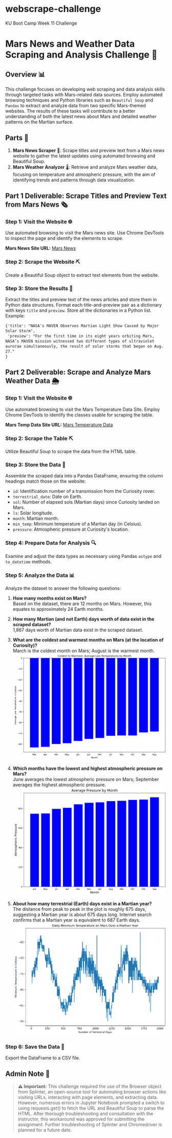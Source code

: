 # webscrape-challenge
KU Boot Camp Week 11 Challenge

# Mars News and Weather Data Scraping and Analysis Challenge 🌌

## Overview 📊

This challenge focuses on developing web scraping and data analysis skills through targeted tasks with Mars-related data sources. Employ automated browsing techniques and Python libraries such as `Beautiful Soup` and `Pandas` to extract and analyze data from two specific Mars-themed websites. The results of these tasks will contribute to a better understanding of both the latest news about Mars and detailed weather patterns on the Martian surface.

## Parts 📝

1. **Mars News Scraper** 📰: Scrape titles and preview text from a Mars news website to gather the latest updates using automated browsing and Beautiful Soup.
2. **Mars Weather Analyzer** 🌡️: Retrieve and analyze Mars weather data, focusing on temperature and atmospheric pressure, with the aim of identifying trends and patterns through data visualization.

## Part 1 Deliverable: Scrape Titles and Preview Text from Mars News 🗞️

### Step 1: Visit the Website 🌐
Use automated browsing to visit the Mars news site. Use Chrome DevTools to inspect the page and identify the elements to scrape.

**Mars News Site URL:** [Mars News](https://static.bc-edx.com/data/web/mars_news/index.html)

### Step 2: Scrape the Website ⛏️
Create a Beautiful Soup object to extract text elements from the website.

### Step 3: Store the Results 💾
Extract the titles and preview text of the news articles and store them in Python data structures. Format each title-and-preview pair as a dictionary with keys `title` and `preview`. Store all the dictionaries in a Python list. Example:

```
{'title': "NASA's MAVEN Observes Martian Light Show Caused by Major Solar Storm",
 'preview': "For the first time in its eight years orbiting Mars, NASA’s MAVEN mission witnessed two different types of ultraviolet aurorae simultaneously, the result of solar storms that began on Aug. 27."
}
```
## Part 2 Deliverable: Scrape and Analyze Mars Weather Data 🌦️

### Step 1: Visit the Website 🌐
Use automated browsing to visit the Mars Temperature Data Site. Employ Chrome DevTools to identify the classes usable for scraping the table.

**Mars Temp Data Site URL:** [Mars Temperature Data](https://static.bc-edx.com/data/web/mars_facts/temperature.html)

### Step 2: Scrape the Table ⛏️
Utilize Beautiful Soup to scrape the data from the HTML table.

### Step 3: Store the Data 💾
Assemble the scraped data into a Pandas DataFrame, ensuring the column headings match those on the website:
- `id`: Identification number of a transmission from the Curiosity rover.
- `terrestrial_date`: Date on Earth.
- `sol`: Number of elapsed sols (Martian days) since Curiosity landed on Mars.
- `ls`: Solar longitude.
- `month`: Martian month.
- `min_temp`: Minimum temperature of a Martian day (in Celsius).
- `pressure`: Atmospheric pressure at Curiosity's location.

### Step 4: Prepare Data for Analysis 🔍
Examine and adjust the data types as necessary using Pandas `astype` and `to_datetime` methods.

### Step 5: Analyze the Data 📊

Analyze the dataset to answer the following questions:

1. **How many months exist on Mars?**  
   Based on the dataset, there are 12 months on Mars. However, this equates to approximately 24 Earth months.

2. **How many Martian (and not Earth) days worth of data exist in the scraped dataset?**  
   1,867 days worth of Martian data exist in the scraped dataset.

3. **What are the coldest and warmest months on Mars (at the location of Curiosity)?**  
   March is the coldest month on Mars; August is the warmest month.  
   ![Coldest to Warmest: Average Low Temperatures by Month](Plots/coldest_to_warmest_temp_by_month.png)

4. **Which months have the lowest and highest atmospheric pressure on Mars?**  
   June averages the lowest atmospheric pressure on Mars; September averages the highest atmospheric pressure.  
   ![Average Pressure by Month](Plots/average_pressure_by_month.png)

5. **About how many terrestrial (Earth) days exist in a Martian year?**  
   The distance from peak to peak in the plot is roughly 675 days, suggesting a Martian year is about 675 days long. Internet search confirms that a Martian year is equivalent to 687 Earth days.  
   ![Daily Minimum Temperature on Mars Over a Martian Year](Plots/daily_minimum_temperature.png)

### Step 6: Save the Data 💾
Export the DataFrame to a CSV file.

## Admin Note 📝

> **⚠️ Important:** This challenge required the use of the Browser object from Splinter, an open-source tool for automating browser actions like visiting URLs, interacting with page elements, and extracting data. However, numerous errors in Jupyter Notebook prompted a switch to using requests.get() to fetch the URL and Beautiful Soup to parse the HTML. After thorough troubleshooting and consultation with the instructor, this workaround was approved for submitting the assignment. Further troubleshooting of Splinter and Chromedriver is planned for a future date.
